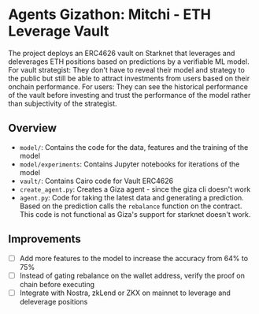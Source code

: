 # Agents Gizathon: Mitchi - ETH Leverage Vault

The project deploys an ERC4626 vault on Starknet that leverages and deleverages ETH positions based on predictions by a verifiable ML model.
For vault strategist: They don't have to reveal their model and strategy to the public but still be able to attract investments from users based on their onchain performance.
For users: They can see the historical performance of the vault before investing and trust the performance of the model rather than subjectivity of the strategist.

## Overview

- `model/`: Contains the code for the data, features and the training of the model
- `model/experiments`: Contains Jupyter notebooks for iterations of the model
- `vault/`: Contains Cairo code for Vault ERC4626
- `create_agent.py`: Creates a Giza agent - since the giza cli doesn't work
- `agent.py`: Code for taking the latest data and generating a prediction. Based on the prediction calls the `rebalance` function on the contract. This code is not functional as Giza's support for starknet doesn't work.

## Improvements

- [ ] Add more features to the model to increase the accuracy from 64% to 75%
- [ ] Instead of gating rebalance on the wallet address, verify the proof on chain before executing
- [ ] Integrate with Nostra, zkLend or ZKX on mainnet to leverage and deleverage positions
